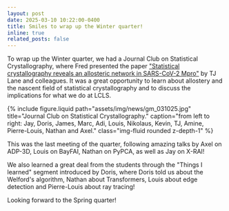 ```yaml
---
layout: post
date: 2025-03-10 10:22:00-0400
title: Smiles to wrap up the Winter quarter!
inline: true
related_posts: false
---
```

To wrap up the Winter quarter, we had a Journal Club on Statistical Crystallography, where Fred presented the paper ["Statistical crystallography reveals an allosteric network in SARS-CoV-2 Mpro"](https://www.biorxiv.org/content/10.1101/2025.01.28.635305.abstract) by TJ Lane and colleagues. It was a great opportunity to learn about allostery and the nascent field of statistical crystallography and to discuss the implications for what we do at LCLS.

{% include figure.liquid path="assets/img/news/gm_031025.jpg" title="Journal Club on Statistical Crystallography." caption="from left to right: Jay, Doris, James, Marc, Adi, Louis, Nikolaus, Kevin, TJ, Amine, Pierre-Louis, Nathan and Axel." class="img-fluid rounded z-depth-1" %}

This was the last meeting of the quarter, following amazing talks by Axel on ADP-3D, Louis on BayFAI, Nathan on PyPCA, as well as Jay on X-RAI!

We also learned a great deal from the students through the "Things I learned" segment introduced by Doris, where Doris told us about the Welford's algorithm, Nathan about Transformers, Louis about edge detection and Pierre-Louis about ray tracing!

Looking forward to the Spring quarter!
